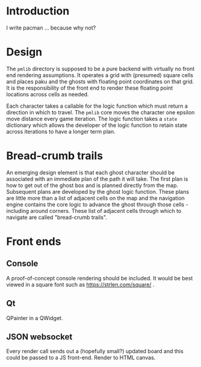 # Introduction

I write pacman ... because why not?

# Design

The `pmlib` directory is supposed to be a pure backend with virtually no front
end rendering assumptions.  It operates a grid with (presumed) square cells and
places paku and the ghosts with floating point coordinates on that grid.  It is
the responsibility of the front end to render these floating point locations
across cells as needed.

Each character takes a callable for the logic function which must return a
direction in which to travel.  The `pmlib` core moves the character one epsilon
move distance every game iteration.  The logic function takes a `state`
dictionary which allows the developer of the logic function to retain state
across iterations to have a longer term plan.

# Bread-crumb trails

An emerging design element is that each ghost character should be associated
with an immediate plan of the path it will take.  The first plan is how to get
out of the ghost box and is planned directly from the map.  Subsequent plans
are developed by the ghost logic function.  These plans are little more than a
list of adjacent cells on the map and the navigation engine contains the core
logic to advance the ghost through those cells - including around corners.
These list of adjacent cells through which to navigate are called "bread-crumb
trails".

# Front ends

## Console

A proof-of-concept console rendering should be included.  It would be best
viewed in a square font such as https://strlen.com/square/ .

## Qt

QPainter in a QWidget.

## JSON websocket

Every render call sends out a (hopefully small?) updated board and this could
be passed to a JS front-end.  Render to HTML canvas.
